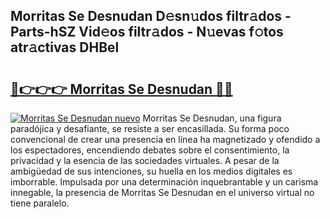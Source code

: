 ## Morritas Se Desnudan D𝚎sn𝚞dos filtr𝚊dos - Parts-hSZ Vid𝚎os filtr𝚊dos - N𝚞evas f𝚘tos atr𝚊ctivas DHBel

# <h2><a href="http://mbc39o.tromn.icu/?c=Morritas+Se+Desnudan">🔗👉👉👉 Morritas Se Desnudan 🔗🔗</a></h2>

[![Morritas Se Desnudan nuevo](https://i.imgur.com/pEAQMta.gif)](http://mbc39o.tromn.icu/?c=Morritas+Se+Desnudan)
Morritas Se Desnudan, una figura paradójica y desafiante, se resiste a ser encasillada. Su forma poco convencional de crear una presencia en línea ha magnetizado y ofendido a los espectadores, encendiendo debates sobre el consentimiento, la privacidad y la esencia de las sociedades virtuales. A pesar de la ambigüedad de sus intenciones, su huella en los medios digitales es imborrable. Impulsada por una determinación inquebrantable y un carisma innegable, la presencia de Morritas Se Desnudan en el universo virtual no tiene paralelo.

